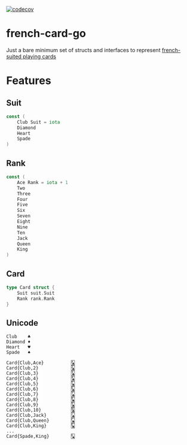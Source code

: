 [![codecov](https://codecov.io/gh/nafiz1001/french-card-go/branch/main/graph/badge.svg?token=ZSO0NKOMRI)](https://codecov.io/gh/nafiz1001/french-card-go)

# french-card-go

Just a bare minimum set of structs and interfaces to represent [french-suited playing cards](https://en.wikipedia.org/wiki/French-suited_playing_cards)

# Features

## Suit
```go
const (
	Club Suit = iota
	Diamond
	Heart
	Spade
)
```

## Rank
```go
const (
	Ace Rank = iota + 1
	Two
	Three
	Four
	Five
	Six
	Seven
	Eight
	Nine
	Ten
	Jack
	Queen
	King
)
```

## Card
```go
type Card struct {
	Suit suit.Suit
	Rank rank.Rank
}
```
## Unicode

```
Club    ♣
Diamond ♦
Heart   ♥
Spade   ♠

Card{Club,Ace}          🃑
Card{Club,2}            🃒
Card{Club,3}            🃓
Card{Club,4}            🃔
Card{Club,5}            🃕
Card{Club,6}            🃖
Card{Club,7}            🃗
Card{Club,8}            🃘
Card{Club,9}            🃙
Card{Club,10}           🃚
Card{Club,Jack}         🃛
Card{Club,Queen}        🃜
Card{Club,King}         🃝
...
Card{Spade,King}        🂭
```
